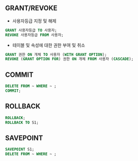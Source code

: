 ## GRANT/REVOKE
- 사용자등급 지정 및 해제
```SQL
GRANT 사용자등급 TO 사용자;
REVOKE 사용자등급 FROM 사용자;
```
- 테이블 및 속성에 대한 권한 부여 및 취소
```SQL
GRANT 권한 ON 개체 TO 사용자 (WITH GRANT OPTION);
REVOKE (GRANT OPTION FOR) 권한 ON 개체 FROM 사용자 (CASCADE);
```
## COMMIT
```SQL
DELETE FROM ~ WHERE ~ ;
COMMIT;
```
## ROLLBACK
```SQL
ROLLBACK;
ROLLBACK TO S1;
```
## SAVEPOINT
```SQL
SAVEPOINT S1;
DELETE FROM ~ WHERE ~ ;
